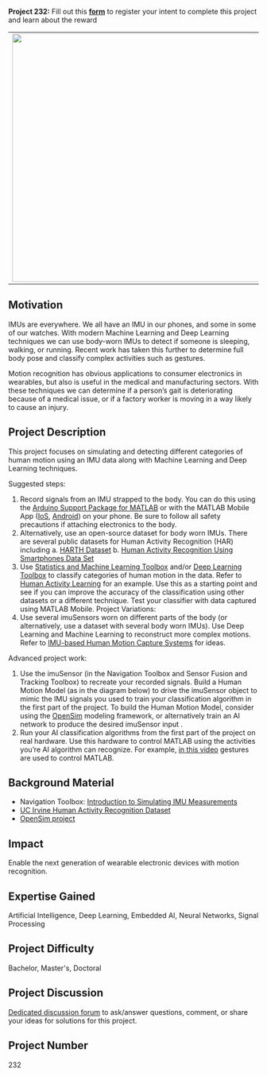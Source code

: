 **Project 232:** Fill out this <strong>[form](https://forms.office.com/Pages/ResponsePage.aspx?id=ETrdmUhDaESb3eUHKx3B5lOTzSa_A6lPqq2LJKzvpM5UMTBZRkc4UTRETjFERVRDWllQRE40OUFSQS4u)</strong> to  register your intent to complete this project and learn about the reward

<table>
<td><img src="https://gist.githubusercontent.com/robertogl/e0115dc303472a9cfd52bbbc8edb7665/raw/motionRecognition.png"  width=500 /></td>
<td><p><h1>Human Motion Recognition Using IMUs </h1></p>
<p>Use Deep Learning and Inertial Measurement Units (IMU) data to recognize human activities and gestures.</p>
</table>

## Motivation

IMUs are everywhere. We all have an IMU in our phones, and some in some of our watches. 
With modern Machine Learning and Deep Learning techniques we can use body-worn IMUs to detect if someone is sleeping, walking, or running. Recent work has taken this further to determine full body pose and classify complex activities such as gestures.

Motion recognition has obvious applications to consumer electronics in wearables,  but also is useful in the medical and manufacturing sectors. With these techniques we can determine if a person’s gait is deteriorating because of a medical issue, or if a factory worker is moving in a way likely to cause an injury.


## Project Description

This project focuses on simulating and detecting different categories of human motion using an IMU data along with Machine Learning and Deep Learning techniques. 

Suggested steps:
1.	Record signals from an IMU strapped to the body. You can do this using the [Arduino Support Package for MATLAB](https://www.mathworks.com/hardware-support/arduino-matlab.html) or with the MATLAB Mobile App ([IoS](https://apps.apple.com/us/app/matlab-mobile/id370976661), [Android](https://play.google.com/store/apps/details?id=com.mathworks.matlabmobile&amp;hl=en_US&amp;gl=US)) on your phone. Be sure to follow all safety precautions if attaching electronics to the body.
2.	Alternatively, use an open-source dataset  for body worn IMUs. There are several public datasets for Human Activity Recognition (HAR) including
a.	[HARTH Dataset](https://github.com/ntnu-ai-lab/harth-ml-experiments)
b.	[Human Activity Recognition Using Smartphones Data Set](https://archive.ics.uci.edu/ml/datasets/human+activity+recognition+using+smartphones)
3.	Use [Statistics and Machine Learning Toolbox]() and/or [Deep Learning Toolbox]() to classify categories of human motion in the data. Refer to [Human Activity Learning](https://www.mathworks.com/matlabcentral/mlc-downloads/downloads/submissions/50232/versions/9/previews/MachineLearningMadeEasy_FEX/HumanActivity/html/Human_Activity_Learning.html) for an example. Use this as a starting point and see if you can improve the accuracy of the classification using other datasets or a different technique. Test your classifier with data captured using MATLAB Mobile.
Project Variations:
1.	Use several imuSensors worn on different parts of the body (or alternatively, use a dataset with several  body worn IMUs). Use Deep Learning and Machine Learning to reconstruct more complex motions. Refer to [IMU-based Human Motion Capture Systems](https://ps.is.mpg.de/research_projects/imu-mocap) for ideas. 


Advanced project work:
1.	Use the imuSensor (in the Navigation Toolbox and Sensor Fusion and Tracking Toolbox) to recreate your recorded signals. Build a Human Motion Model (as in the diagram below) to drive the imuSensor object to mimic the IMU signals you used to train your classification algorithm in the first part of the project. To build the Human Motion Model, consider using the [OpenSim](https://simtk.org/projects/opensim/)  modeling framework, or alternatively train an AI network to produce the desired imuSensor input . 
2.	Run your AI classification algorithms from the first part of the project on real hardware. Use this hardware to control MATLAB using the activities you’re AI algorithm can recognize. For example, [in this video](https://www.youtube.com/watch?v=RlomRYsP7Rg&gt;) gestures are used to control MATLAB. 

## Background Material

-  Navigation Toolbox: [Introduction to Simulating IMU Measurements](https://www.mathworks.com/help/nav/ug/introduction-to-simulating-imu-measurements.html)
-  [UC Irvine Human Activity Recognition Dataset](https://archive.ics.uci.edu/ml/datasets/human+activity+recognition+using+smartphones)
- [OpenSim project](https://simtk.org/projects/opensim/)


## Impact

Enable the next generation of wearable electronic devices with motion recognition. 

## Expertise Gained 

Artificial Intelligence, Deep Learning, Embedded AI, Neural Networks, Signal Processing

## Project Difficulty

Bachelor, Master's, Doctoral

## Project Discussion

[Dedicated discussion forum](https://github.com/mathworks/MathWorks-Excellence-in-Innovation/discussions/66) to ask/answer questions, comment, or share your ideas for solutions for this project.

## Project Number

232
